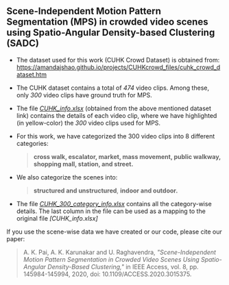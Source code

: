## Scene-Independent Motion Pattern Segmentation (MPS) in crowded video scenes using Spatio-Angular Density-based Clustering (SADC)

- The dataset used for this work (CUHK Crowd Dataset)  is obtained from:
https://amandajshao.github.io/projects/CUHKcrowd_files/cuhk_crowd_dataset.htm

- The CUHK dataset contains a total of *474* video clips. Among these, only *300* video clips have ground truth for MPS.

- The file *[CUHK_info.xlsx](/CUHK_info.xlsx)* (obtained from the above mentioned dataset link) contains the details of each video clip, where we have highlighted (in yellow-color) the *300* video clips used for MPS.

- For this work, we have categorized the 300 video clips into 8 different categories:  
  >**cross walk, escalator,  market, mass movement, public walkway, shopping mall, station, and street.**  

- We also categorize the scenes into:  
  >**structured and unstructured**, **indoor and outdoor.**  

- The file *[CUHK_300_category_info.xlsx](/CUHK_300_category_info.xlsx)* contains all the category-wise details. The last column in the file can be used as a mapping to the original file *[CUHK_info.xlsx]*

If you use the scene-wise data we have created or our code, please cite our paper:  
>A. K. Pai, A. K. Karunakar and U. Raghavendra, *"Scene-Independent Motion Pattern Segmentation in Crowded Video Scenes Using Spatio-Angular Density-Based Clustering,"* in IEEE Access, vol. 8, pp. 145984-145994, 2020, doi: 10.1109/ACCESS.2020.3015375.
